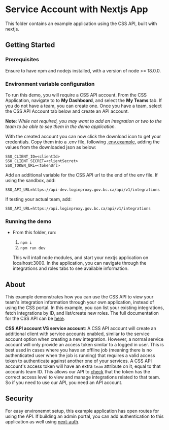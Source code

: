 # Service Account with Nextjs App

This folder contains an example application using the CSS API, built with nextjs.

## Getting Started

### Prerequisites

Ensure to have npm and nodejs installed, with a version of node >= 18.0.0.

### Environment variable configuration

To run this demo, you will require a CSS API account. From the CSS Application, navigate to to **My Dashboard**, and select the **My Teams** tab. If you do not have a team, you can create one. Once you have a team, select the CSS API Account tab below and create an API account.

**Note**: _While not required, you may want to add an integration or two to the team to be able to see them in the demo application._

With the created account you can now click the download icon to get your credentials. Copy them into a .env file, following [.env.example](./.env.example), adding the values from the downloaded json as below:

```
SSO_CLIENT_ID=<clientId>
SSO_CLIENT_SECRET=<clientSecret>
SSO_TOKEN_URL=<tokenUrl>
```

Add an additional variable for the CSS API url to the end of the env file. If using the sandbox, add:

`SSO_API_URL=https://api-dev.loginproxy.gov.bc.ca/api/v1/integrations`

If testing your actual team, add:

`SSO_API_URL=https://api.loginproxy.gov.bc.ca/api/v1/integrations`

### Running the demo

- From this folder, run:
    1. `npm i`
    2. `npm run dev`

    This will intall node modules, and start your nextjs application on localhost:3000. In the application, you can navigate through the integrations and roles tabs to see available information.

## About

This example demonstrates how you can use the CSS API to view your team's integration information through your own application, instead of using the CSS portal. In this example, you can list your existing integrations, fetch integrations by ID, and list/create new roles. The full documentation for the CSS API can be [here](https://api.loginproxy.gov.bc.ca/openapi/swagger#).

**CSS API account VS service account**: 
A CSS API account will create an additional client with service accounts enabled, similar to the service account option when creating a new integration. However, a normal service account will only provide an access token similar to a logged in user. This is best used in cases where you have an offline job (meaning there is no authenticated user when the job is running) that requires a valid access token to authenticate against another one of your services. A CSS API account's access token will have an extra `team` attribute on it, equal to that accounts team ID. This allows our API to [check](https://github.com/bcgov/sso-requests/blob/dev/lambda/css-api/src/authenticate.ts#L66) that the token has the correct access level to view and manage integrations related to that team. So if you need to use our API, you need an API account.


## Security

For easy environemnt setup, this example application has open routes for using the API. If building an admin portal, you can add authentication to this application as well using [next-auth](https://next-auth.js.org/).